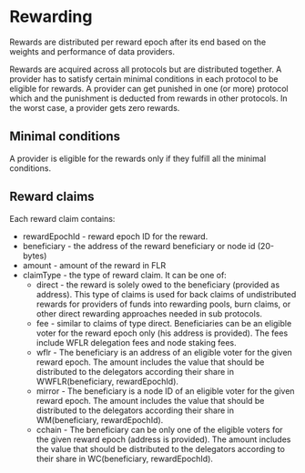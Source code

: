 # Rewarding

Rewards are distributed per reward epoch after its end based on the weights and performance of data providers.

Rewards are acquired across all protocols but are distributed together.
A provider has to satisfy certain minimal conditions in each protocol to be eligible for rewards.
A provider can get punished in one (or more) protocol which and the punishment is deducted from rewards in other protocols.
In the worst case, a provider gets zero rewards.

## Minimal conditions

A provider is eligible for the rewards only if they fulfill all the minimal conditions.

## Reward claims

Each reward claim contains:

- rewardEpochId - reward epoch ID for the reward.
- beneficiary - the address of the reward beneficiary or node id (20-bytes)
- amount - amount of the reward in FLR
- claimType - the type of reward claim.
  It can be one of:
  - direct - the reward is solely owed to the beneficiary (provided as address).
    This type of claims is used for back claims of undistributed rewards for providers of funds into rewarding pools, burn claims, or other direct rewarding approaches needed in sub protocols.
  - fee - similar to claims of type direct. Beneficiaries can be an eligible voter for the reward epoch only (his address is provided). The fees include WFLR delegation fees and node staking fees.
  - wflr - The beneficiary is an address of an eligible voter for the given reward epoch. The amount includes the value that should be distributed to the delegators according their share in WWFLR(beneficiary, rewardEpochId).
  - mirror - The beneficiary is a node ID of an eligible voter for the given reward epoch. The amount includes the value that should be distributed to the delegators according their share in WM(beneficiary, rewardEpochId).
  - cchain - The beneficiary can be only one of the eligible voters for the given reward epoch (address is provided). The amount includes the value that should be distributed to the delegators according to their share in WC(beneficiary, rewardEpochId).
